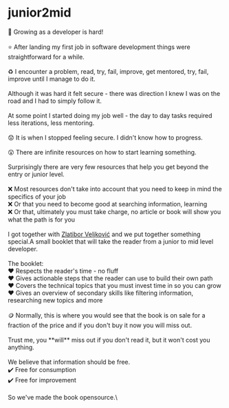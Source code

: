 # junior2mid

🫠 Growing as a developer is hard!\
\
⭐ After landing my first job in software development things were straightforward for a while.\
\
♻️ I encounter a problem, read, try, fail, improve, get mentored, try, fail, improve until I manage to do it.\
\
Although it was hard it felt secure - there was direction I knew I was on the road and I had to simply follow it.\
\
At some point I started doing my job well - the day to day tasks required less iterations, less mentoring.\
\
😟 It is when I stopped feeling secure. I didn't know how to progress.\
\
😲 There are infinite resources on how to start learning something.\
\
Surprisingly there are very few resources that help you get beyond the entry or junior level.\
\
❌ Most resources don't take into account that you need to keep in mind the specifics of your job\
❌ Or that you need to become good at searching information, learning\
❌ Or that, ultimately you must take charge, no article or book will show you what the path is for you\
\
I got together with [Zlatibor Veljković](https://www.linkedin.com/in/ACoAAA1s\_d0BbuOtaFIqj5ZS\_8As-abZH9izmQA) and we put together something special.A small booklet that will take the reader from a junior to mid level developer.\
\
The booklet:\
❤️ Respects the reader's time - no fluff\
❤️ Gives actionable steps that the reader can use to build their own path\
❤️ Covers the technical topics that you must invest time in so you can grow\
❤️ Gives an overview of secondary skills like filtering information, researching new topics and more\
&#x20;\
🪙 Normally, this is where you would see that the book is on sale for a fraction of the price and if you don't buy it now you will miss out.\
\
Trust me, you \*\*will\*\* miss out if you don't read it, but it won't cost you anything.\
\
We believe that information should be free.\
✔️ Free for consumption\
✔️ Free for improvement\
\
So we've made the book opensource.\
